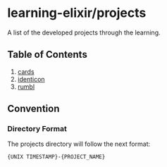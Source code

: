 # learning-elixir/projects

A list of the developed projects through the learning.

## Table of Contents

1. [cards](./1649950706-cards/)
2. [identicon](./1649951475-identicon/)
3. [rumbl](./1650571260-rumbl/)

## Convention

### Directory Format

The projects directory will follow the next format:

```text
{UNIX TIMESTAMP}-{PROJECT_NAME}
```
